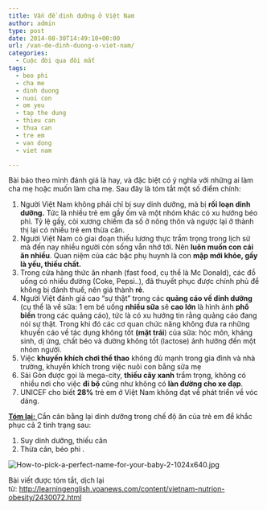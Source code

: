 ```yaml
---
title: Vấn đề dinh dưỡng ở Việt Nam
author: admin
type: post
date: 2014-08-30T14:49:10+00:00
url: /van-de-dinh-duong-o-viet-nam/
categories:
  - Cuộc đời qua đôi mắt
tags:
  - beo phi
  - cha me
  - dinh duong
  - nuoi con
  - om yeu
  - tap the dung
  - thieu can
  - thua can
  - tre em
  - van dong
  - viet nam

---
```

Bài báo theo mình đánh giá là hay, và đặc biệt có ý nghĩa với những ai làm cha mẹ hoặc muốn làm cha mẹ. Sau đây là tóm tắt một số điểm chính:

1. Người Việt Nam không phải chỉ bị suy dinh dưỡng, mà bị **rối loạn dinh dưỡng.** Tức là nhiều trẻ em gầy ốm và một nhóm khác có xu hướng béo phì. Tỷ lệ gầy, còi xương chiếm đa số ở nông thôn và ngược lại ở thành thị lại có nhiều trẻ em thừa cân.  
2. Người Việt Nam có giai đoạn thiếu lương thực trầm trọng trong lịch sử mà đến nay nhiều người còn sống vẫn nhớ tới. Nên **luôn muốn con cái ăn nhiều**. Quan niệm của các bậc phụ huynh là con **mập mới khỏe, gầy là yếu, thiếu chất.**  
3. Trong cửa hàng thức ăn nhanh (fast food, cụ thể là Mc Donald), các đồ uống có nhiều đường (Coke, Pepsi..), đã thuyết phục được chính phủ để không bị đánh thuế, nên giá thành **rẻ**.  
4. Người Việt đánh giá cao &#8220;sự thật&#8221; trong các **quảng cáo về dinh dưỡng** (cụ thể là về sữa: 1 em bé uống **nhiều sữa** sẽ **cao lớn** là hình ảnh **phổ biến** trong các quảng cáo), tức là có xu hướng tin rằng quảng cáo đang nói sự thật. Trong khi đó các cơ quan chức năng không đưa ra những khuyến cáo về tác dụng không tốt **(mặt trái**) của sữa: hóc môn, kháng sinh, dị ứng, chất béo và đường không tốt (lactose) ảnh hưởng đến một nhóm người.  
5. Việc **khuyến khích chơi thể thao** không đủ mạnh trong gia đình và nhà trường, khuyến khích trong việc nuôi con bằng sữa mẹ  
6. Sài Gòn được gọi là mega-city, **thiếu cây xanh** trầm trọng, không có nhiều nơi cho việc **đi bộ** cũng như không có **làn đường cho xe đạp**.  
7. UNICEF cho biết **28%** trẻ em ở Việt Nam không đạt về phát triển về vóc dáng.

<span style="text-decoration: underline;"><strong>Tóm lại:</strong> </span>Cần cân bằng lại dinh dưỡng trong chế độ ăn của trẻ em để khắc phục cả 2 tình trạng sau:  
1. Suy dinh dưỡng, thiếu cân  
2. Thừa cân, béo phì .


![How-to-pick-a-perfect-name-for-your-baby-2-1024x640.jpg](/wp-content/uploads/2014/08/How-to-pick-a-perfect-name-for-your-baby-2-1024x640.jpg)


Bài viết được tóm tắt, dịch lại từ: <a href="http://learningenglish.voanews.com/content/vietnam-nutrion-obesity/2430072.html" target="_blank">http://learningenglish.voanews.com/content/vietnam-nutrion-obesity/2430072.html</a>

 [1]: ../wp-content/uploads/2014/08/How-to-pick-a-perfect-name-for-your-baby-2.jpg
